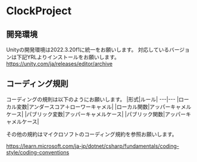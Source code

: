 # ClockProject
開発環境
-
Unityの開発環境は2022.3.20f1に統一をお願いします。
対応しているバージョンは下記YRLよりインストールをお願いします。
https://unity.com/ja/releases/editor/archive

コーディング規則
-
コーディングの規則は以下のようにお願いします。
|形式|ルール|
---|---
|ローカル変数|アンダースコア＋ローワーキャメル|
|ローカル関数|アッパーキャメルケース|
|パブリック変数|アッパーキャメルケース|
|パブリック関数|アッパーキャメルケース|

その他の規約はマイクロソフトのコーディング規約を参照お願いします。

https://learn.microsoft.com/ja-jp/dotnet/csharp/fundamentals/coding-style/coding-conventions
